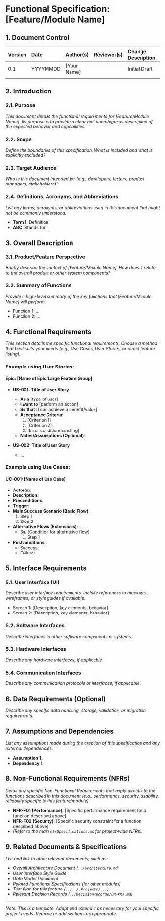# Functional Specification: [Feature/Module Name]

## 1. Document Control

| Version | Date       | Author(s)   | Reviewer(s) | Change Description        |
| :------ | :--------- | :---------- | :---------- | :------------------------ |
| 0.1     | YYYYMMDD | [Your Name] |             | Initial Draft             |
|         |            |             |             |                           |

## 2. Introduction

### 2.1. Purpose
*This document details the functional requirements for [Feature/Module Name]. Its purpose is to provide a clear and unambiguous description of the expected behavior and capabilities.*

### 2.2. Scope
*Define the boundaries of this specification. What is included and what is explicitly excluded?*

### 2.3. Target Audience
*Who is this document intended for (e.g., developers, testers, product managers, stakeholders)?*

### 2.4. Definitions, Acronyms, and Abbreviations
*List any terms, acronyms, or abbreviations used in this document that might not be commonly understood.*
*   **Term 1**: Definition
*   **ABC**: Stands for...

## 3. Overall Description

### 3.1. Product/Feature Perspective
*Briefly describe the context of [Feature/Module Name]. How does it relate to the overall product or other system components?*

### 3.2. Summary of Functions
*Provide a high-level summary of the key functions that [Feature/Module Name] will perform.*
*   Function 1: ...
*   Function 2: ...

## 4. Functional Requirements

*This section details the specific functional requirements. Choose a method that best suits your needs (e.g., Use Cases, User Stories, or direct feature listing).*

### Example using User Stories:

#### Epic: [Name of Epic/Large Feature Group]

*   **US-001: Title of User Story**
    *   **As a** [type of user]
    *   **I want to** [perform an action]
    *   **So that** [I can achieve a benefit/value]
    *   **Acceptance Criteria**:
        1.  [Criterion 1]
        2.  [Criterion 2]
        3.  [Error condition/handling]
    *   **Notes/Assumptions (Optional)**:

*   **US-002: Title of User Story**
    *   ...

### Example using Use Cases:

#### UC-001: [Name of Use Case]
*   **Actor(s)**:
*   **Description**:
*   **Preconditions**:
*   **Trigger**:
*   **Main Success Scenario (Basic Flow)**:
    1.  Step 1
    2.  Step 2
*   **Alternative Flows (Extensions)**:
    *   3a. [Condition for alternative flow]
        1.  Step 1
*   **Postconditions**:
    *   Success:
    *   Failure:

## 5. Interface Requirements

### 5.1. User Interface (UI)
*Describe user interface requirements. Include references to mockups, wireframes, or style guides if available.*
*   Screen 1: [Description, key elements, behavior]
*   Screen 2: [Description, key elements, behavior]

### 5.2. Software Interfaces
*Describe interfaces to other software components or systems.*

### 5.3. Hardware Interfaces
*Describe any hardware interfaces, if applicable.*

### 5.4. Communication Interfaces
*Describe any communication protocols or interfaces, if applicable.*

## 6. Data Requirements (Optional)
*Describe any specific data handling, storage, validation, or migration requirements.*

## 7. Assumptions and Dependencies
*List any assumptions made during the creation of this specification and any external dependencies.*
*   **Assumption 1**:
*   **Dependency 1**:

## 8. Non-Functional Requirements (NFRs)
*Detail any specific Non-Functional Requirements that apply directly to the functions described in this document (e.g., performance, security, usability, reliability specific to this feature/module).*
*   **NFR-F01 (Performance)**: [Specific performance requirement for a function described above]
*   **NFR-F02 (Security)**: [Specific security constraint for a function described above]
*   *(Refer to the main `nfrSpecifications.md` for project-wide NFRs).*

## 9. Related Documents & Specifications
*List and link to other relevant documents, such as:*
*   *Overall Architecture Document (`../architecture.md`)*
*   *User Interface Style Guide*
*   *Data Model Document*
*   *Related Functional Specifications (for other modules)*
*   *Test Plan for this feature (`../../.Projects/...`)*
*   *Relevant Decision Records (`../DecisionRecords/DR-XXX.md`)*

---

*Note: This is a template. Adapt and extend it as necessary for your specific project needs. Remove or add sections as appropriate.*